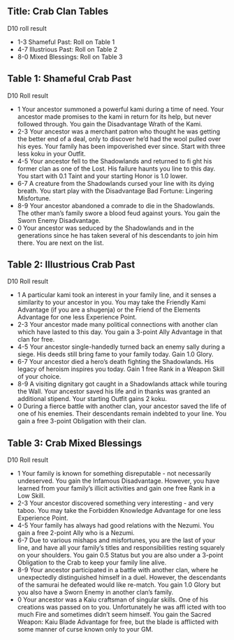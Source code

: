 Title: Crab Clan Tables
---
D10 roll result

- 1-3 Shameful Past: Roll on Table 1
- 4-7 Illustrious Past: Roll on Table 2
- 8-0 Mixed Blessings: Roll on Table 3

## <span>Table 1: Shameful Crab Past</span>

D10 Roll result

- 1 Your ancestor summoned a powerful kami during a time of need. Your ancestor made promises to the kami in return for its help, but never followed through. You gain the Disadvantage Wrath of the Kami.
- 2-3 Your ancestor was a merchant patron who thought he was getting the better end of a deal, only to discover he’d had the wool pulled over his eyes. Your family has been impoverished ever since. Start with three less koku in your Outfit.
- 4-5 Your ancestor fell to the Shadowlands and returned to fi ght his former clan as one of the Lost. His failure haunts you line to this day. You start with 0.1 Taint and your starting Honor is 1.0 lower.
- 6-7&#160;A creature from the Shadowlands cursed your line with its dying breath. You start play with the Disadvantage Bad Fortune: Lingering Misfortune.
- 8-9 Your ancestor abandoned a comrade to die in the Shadowlands. The other man’s family swore a blood feud against yours. You gain the Sworn Enemy Disadvantage.
- 0 Your ancestor was seduced by the Shadowlands and in the generations since he has taken several of his descendants to join him there. You are next on the list.

## <span>Table 2: Illustrious Crab Past</span>

D10 Roll result

- 1&#160;A particular kami took an interest in your family line, and it senses a similarity to your ancestor in you. You may take the Friendly Kami Advantage (if you are a shugenja) or the Friend of the Elements Advantage for one less Experience Point.
- 2-3 Your ancestor made many political connections with another clan which have lasted to this day. You gain a 3-point Ally Advantage in that clan for free.
- 4-5 Your ancestor single-handedly turned back an enemy sally during a siege. His deeds still bring fame to your family today. Gain 1.0 Glory.
- 6-7 Your ancestor died a hero’s death fighting the Shadowlands. His legacy of heroism inspires you today. Gain 1 free Rank in a Weapon Skill of your choice.
- 8-9&#160;A visiting dignitary got caught in a Shadowlands attack while touring the Wall. Your ancestor saved his life and in thanks was granted an additional stipend. Your starting Outfit gains 2 koku.
- 0 During a fierce battle with another clan, your ancestor saved the life of one of his enemies. Their descendants remain indebted to your line. You gain a free 3-point Obligation with their clan.

## <span>Table 3: Crab Mixed Blessings</span>

D10 Roll result

- 1 Your family is known for something disreputable - not necessarily undeserved. You gain the Infamous Disadvantage. However, you have learned from your family’s illicit activities and gain one free Rank in a Low Skill.
- 2-3 Your ancestor discovered something very interesting - and very taboo. You may take the Forbidden Knowledge Advantage for one less Experience Point.
- 4-5 Your family has always had good relations with the Nezumi. You gain a free 2-point Ally who is a Nezumi.
- 6-7 Due to various mishaps and misfortunes, you are the last of your line, and have all your family’s titles and responsibilities resting squarely on your shoulders. You gain 0.5 Status but you are also under a 3-point Obligation to the Crab to keep your family line alive.
- 8-9 Your ancestor participated in a battle with another clan, where he unexpectedly distinguished himself in a duel. However, the descendants of the samurai he defeated would like re-match. You gain 1.0 Glory but you also have a Sworn Enemy in another clan’s family.
- 0 Your ancestor was a Kaiu craftsman of singular skills. One of his creations was passed on to you. Unfortunately he was affl icted with too much Fire and sometimes didn’t seem himself. You gain the Sacred Weapon: Kaiu Blade Advantage for free, but the blade is afflicted with some manner of curse known only to your GM.

